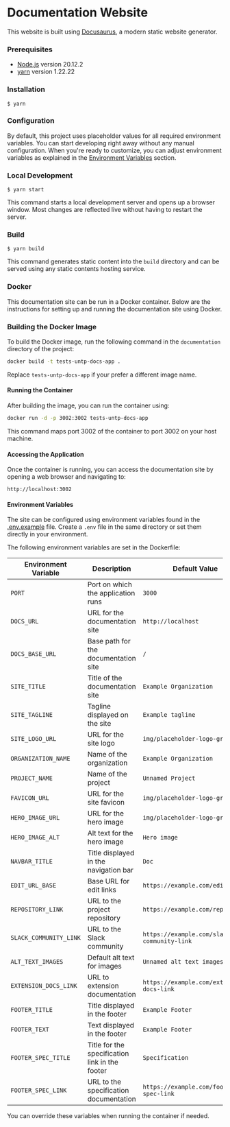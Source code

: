# Documentation Website

This website is built using [Docusaurus](https://docusaurus.io/), a modern static website generator.

### Prerequisites

- [Node.js](https://nodejs.org/en/) version 20.12.2
- [yarn](https://yarnpkg.com/) version 1.22.22

### Installation

```
$ yarn
```

### Configuration

By default, this project uses placeholder values for all required environment variables. You can start developing right away without any manual configuration. When you're ready to customize, you can adjust environment variables as explained in the [Environment Variables](#environment-variables) section.

### Local Development

```
$ yarn start
```

This command starts a local development server and opens up a browser window. Most changes are reflected live without having to restart the server.

### Build

```
$ yarn build
```

This command generates static content into the `build` directory and can be served using any static contents hosting service.

### Docker

This documentation site can be run in a Docker container. Below are the instructions for setting up and running the documentation site using Docker.

### Building the Docker Image

To build the Docker image, run the following command in the `documentation` directory of the project:

```bash
docker build -t tests-untp-docs-app .
```

Replace `tests-untp-docs-app` if your prefer a different image name.

#### Running the Container

After building the image, you can run the container using:

```bash
docker run -d -p 3002:3002 tests-untp-docs-app
```

This command maps port 3002 of the container to port 3002 on your host machine.

#### Accessing the Application

Once the container is running, you can access the documentation site by opening a web browser and navigating to:

```
http://localhost:3002
```

#### Environment Variables

The site can be configured using environment variables found in the [.env.example](.env.example) file. Create a `.env` file in the same directory or set them directly in your environment.

The following environment variables are set in the Dockerfile:

| Environment Variable             | Description                                    | Default Value                             |
|----------------------------------|------------------------------------------------|-------------------------------------------|
| `PORT`                           | Port on which the application runs             | `3000`                                    |
| `DOCS_URL`                       | URL for the documentation site                 | `http://localhost`                          |
| `DOCS_BASE_URL`                  | Base path for the documentation site           | `/`                                       |
| `SITE_TITLE`                     | Title of the documentation site                | `Example Organization`                    |
| `SITE_TAGLINE`                   | Tagline displayed on the site                  | `Example tagline`                         |
| `SITE_LOGO_URL`                  | URL for the site logo                          | `img/placeholder-logo-grey.jpg`           |
| `ORGANIZATION_NAME`              | Name of the organization                       | `Example Organization`                    |
| `PROJECT_NAME`                   | Name of the project                            | `Unnamed Project`                         |
| `FAVICON_URL`                    | URL for the site favicon                       | `img/placeholder-logo-grey.jpg`           |
| `HERO_IMAGE_URL`                 | URL for the hero image                         | `img/placeholder-logo-grey.jpg`           |
| `HERO_IMAGE_ALT`                 | Alt text for the hero image                    | `Hero image`                              |
| `NAVBAR_TITLE`                   | Title displayed in the navigation bar          | `Doc`                                     |
| `EDIT_URL_BASE`                  | Base URL for edit links                        | `https://example.com/edit-url`            |
| `REPOSITORY_LINK`                | URL to the project repository                  | `https://example.com/repo-link`           |
| `SLACK_COMMUNITY_LINK`           | URL to the Slack community                     | `https://example.com/slack-community-link`|
| `ALT_TEXT_IMAGES`                | Default alt text for images                    | `Unnamed alt text images`                 |
| `EXTENSION_DOCS_LINK`            | URL to extension documentation                 | `https://example.com/extension-docs-link` |
| `FOOTER_TITLE`                   | Title displayed in the footer                  | `Example Footer`                          |
| `FOOTER_TEXT`                    | Text displayed in the footer                   | `Example Footer`                          |
| `FOOTER_SPEC_TITLE`              | Title for the specification link in the footer | `Specification`                           |
| `FOOTER_SPEC_LINK`               | URL to the specification documentation         | `https://example.com/footer-spec-link`    |

You can override these variables when running the container if needed.
